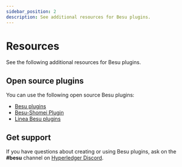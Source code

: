 ```yaml
---
sidebar_position: 2
description: See additional resources for Besu plugins.
---
```


# Resources

See the following additional resources for Besu plugins.

## Open source plugins

You can use the following open source Besu plugins:

 - [Besu plugins](https://github.com/Consensys/besu-plugins)
 - [Besu-Shomei Plugin](https://github.com/Consensys/besu-shomei-plugin)
 - [Linea Besu plugins](https://github.com/Consensys/linea-sequencer)

## Get support

If you have questions about creating or using Besu plugins, ask on the **#besu** channel on
[Hyperledger Discord](https://discord.gg/hyperledger).
